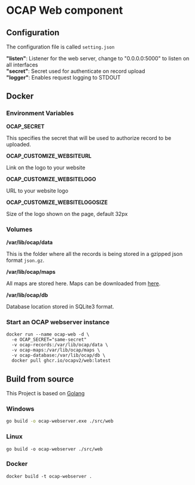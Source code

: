 # OCAP Web component

## Configuration
The configuration file is called `setting.json`

**"listen"**: Listener for the web server, change to "0.0.0.0:5000" to listen on all interfaces   
**"secret"**: Secret used for authenticate on record upload   
**"logger"**: Enables request logging to STDOUT

## Docker

### Environment Variables

**OCAP_SECRET**

This specifies the secret that will be used to authorize record to be uploaded.

**OCAP_CUSTOMIZE_WEBSITEURL**

Link on the logo to your website

**OCAP_CUSTOMIZE_WEBSITELOGO**

URL to your website logo

**OCAP_CUSTOMIZE_WEBSITELOGOSIZE**

Size of the logo shown on the page, default 32px

### Volumes

**/var/lib/ocap/data**

This is the folder where all the records is being stored in a gzipped json format `json.gz`.

**/var/lib/ocap/maps**

All maps are stored here. Maps can be downloaded from [here](https://drive.google.com/drive/folders/1qtT0Fr4Dfwd48ihZNc8YN-xgxHchKoiu).

**/var/lib/ocap/db**

Database location stored in SQLite3 format.

### Start an OCAP webserver instance

```
docker run --name ocap-web -d \
  -e OCAP_SECRET="same-secret"
  -v ocap-records:/var/lib/ocap/data \
  -v ocap-maps:/var/lib/ocap/maps \
  -v ocap-database:/var/lib/ocap/db \
  docker pull ghcr.io/ocapv2/web:latest
```

## Build from source

This Project is based on [Golang](https://golang.org/dl/)

### Windows
```bash
go build -o ocap-webserver.exe ./src/web
```

### Linux
```
go build -o ocap-webserver ./src/web
```

### Docker
```
docker build -t ocap-webserver .
```
